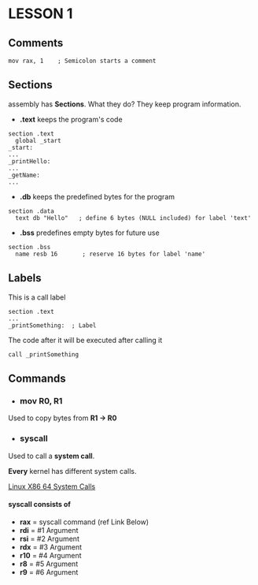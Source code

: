 # LESSON 1

## Comments
```assembly
mov rax, 1    ; Semicolon starts a comment
```

## Sections
assembly has **Sections**. What they do? They keep program information.

- **.text** keeps the program's code
```assembly
section .text
  global _start
_start:
...
_printHello:
...
_getName:
...
```

- **.db** keeps the predefined bytes for the program
```assembly
section .data
  text db "Hello"   ; define 6 bytes (NULL included) for label 'text'
```
- **.bss** predefines empty bytes for future use
```assembly
section .bss
  name resb 16       ; reserve 16 bytes for label 'name'
```

## Labels
This is a call label
```assembly
section .text
...
_printSomething:  ; Label
```
The code after it will be executed after calling it
```assembly
call _printSomething
```

## Commands
- ### mov R0, R1
Used to copy bytes from **R1 &rarr; R0**
- ### syscall
Used to call a **system call**.

**Every** kernel has different system calls.

[Linux X86 64 System Calls](http://blog.rchapman.org/posts/Linux_System_Call_Table_for_x86_64/)

#### syscall consists of
- **rax** = syscall command (ref Link Below)
- **rdi** = #1 Argument
- **rsi** = #2 Argument
- **rdx** = #3 Argument
- **r10** = #4 Argument
- **r8** = #5 Argument
- **r9** = #6 Argument
